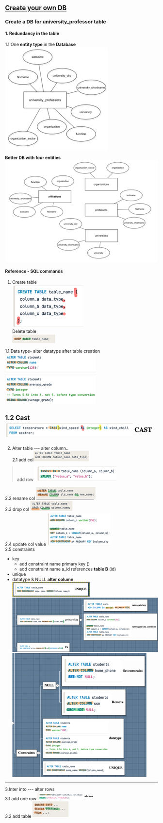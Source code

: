 ## [Create your own DB](https://campus.datacamp.com/courses/introduction-to-relational-databases-in-sql/your-first-database?ex=5)

### Create a DB for university_professor table
#### 1. Redundancy in the table

1.1 One **entity type** in the **Database**  
![](.SQL_1.1_create_images/e77d04d8.png)

**Better DB with four entities**
![](.SQL_1.1_create_images/8c920ba8.png)

#### Reference - SQL commands  
1. Create table    
![](.SQL_1.1_create_images/65e5bb43.png)  
Delete table   
![](.SQL_1.1_create_images/986a5370.png)

1.1 Data type- alter datatype after table creation  
![](.SQL_1.1_create_images/a32036ce.png)  

1.2 Cast
![](.SQL_1.1_create_images/63a349d2.png)
---
2. Alter table  --- alter column..  
2.1 add col![](.SQL_1.1_create_images/c98c667a.png)  
> add row ![](.SQL_1.1_create_images/74421e76.png)

2.2 rename col ![](.SQL_1.1_create_images/3ff7a010.png)  
2.3 drop col ![](.SQL_1.1_create_images/8f537adb.png)   
2.4 update col value  ![](.SQL_1.1_create_images/d134e45c.png)   
2.5 constraints  
- key
  - add constraint name primary key ()
  - add constraint name a_id references **table B** (id)
- unique
- datatype & NULL **alter column**  
![](.SQL_1.1_create_images/a6ba8a09.png)
![](.SQL_1.1_create_images/e6b4972f.png)
![](.SQL_1.1_create_images/34f91315.png)

---
3.Inter into  --- alter rows  
3.1 add one row  ![](.SQL_1.1_create_images/7c751bb6.png)  
3.2 add table ![](.SQL_1.1_create_images/c1ce277e.png)



